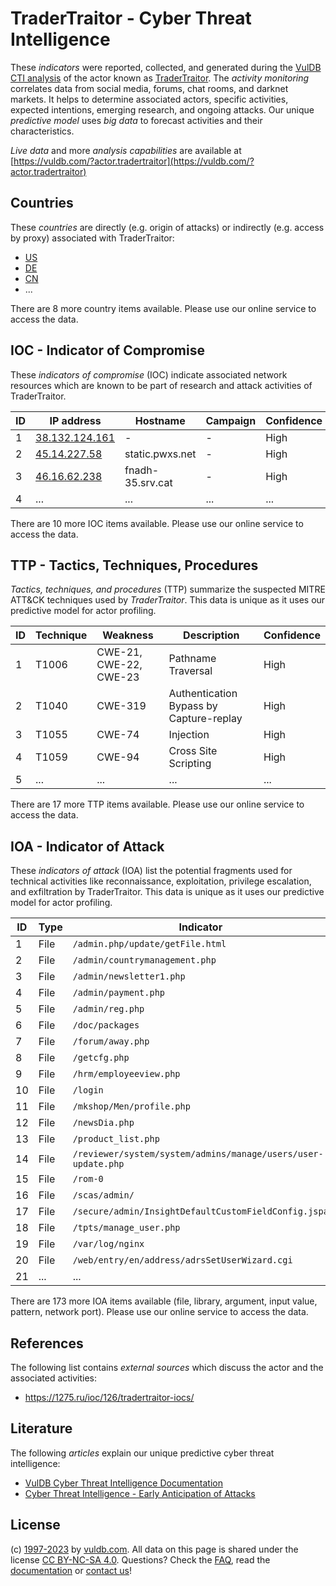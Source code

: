# TraderTraitor - Cyber Threat Intelligence

These _indicators_ were reported, collected, and generated during the [VulDB CTI analysis](https://vuldb.com/?kb.cti) of the actor known as [TraderTraitor](https://vuldb.com/?actor.tradertraitor). The _activity monitoring_ correlates data from social media, forums, chat rooms, and darknet markets. It helps to determine associated actors, specific activities, expected intentions, emerging research, and ongoing attacks. Our unique _predictive model_ uses _big data_ to forecast activities and their characteristics.

_Live data_ and more _analysis capabilities_ are available at [https://vuldb.com/?actor.tradertraitor](https://vuldb.com/?actor.tradertraitor)

## Countries

These _countries_ are directly (e.g. origin of attacks) or indirectly (e.g. access by proxy) associated with TraderTraitor:

* [US](https://vuldb.com/?country.us)
* [DE](https://vuldb.com/?country.de)
* [CN](https://vuldb.com/?country.cn)
* ...

There are 8 more country items available. Please use our online service to access the data.

## IOC - Indicator of Compromise

These _indicators of compromise_ (IOC) indicate associated network resources which are known to be part of research and attack activities of TraderTraitor.

ID | IP address | Hostname | Campaign | Confidence
-- | ---------- | -------- | -------- | ----------
1 | [38.132.124.161](https://vuldb.com/?ip.38.132.124.161) | - | - | High
2 | [45.14.227.58](https://vuldb.com/?ip.45.14.227.58) | static.pwxs.net | - | High
3 | [46.16.62.238](https://vuldb.com/?ip.46.16.62.238) | fnadh-35.srv.cat | - | High
4 | ... | ... | ... | ...

There are 10 more IOC items available. Please use our online service to access the data.

## TTP - Tactics, Techniques, Procedures

_Tactics, techniques, and procedures_ (TTP) summarize the suspected MITRE ATT&CK techniques used by _TraderTraitor_. This data is unique as it uses our predictive model for actor profiling.

ID | Technique | Weakness | Description | Confidence
-- | --------- | -------- | ----------- | ----------
1 | T1006 | CWE-21, CWE-22, CWE-23 | Pathname Traversal | High
2 | T1040 | CWE-319 | Authentication Bypass by Capture-replay | High
3 | T1055 | CWE-74 | Injection | High
4 | T1059 | CWE-94 | Cross Site Scripting | High
5 | ... | ... | ... | ...

There are 17 more TTP items available. Please use our online service to access the data.

## IOA - Indicator of Attack

These _indicators of attack_ (IOA) list the potential fragments used for technical activities like reconnaissance, exploitation, privilege escalation, and exfiltration by TraderTraitor. This data is unique as it uses our predictive model for actor profiling.

ID | Type | Indicator | Confidence
-- | ---- | --------- | ----------
1 | File | `/admin.php/update/getFile.html` | High
2 | File | `/admin/countrymanagement.php` | High
3 | File | `/admin/newsletter1.php` | High
4 | File | `/admin/payment.php` | High
5 | File | `/admin/reg.php` | High
6 | File | `/doc/packages` | High
7 | File | `/forum/away.php` | High
8 | File | `/getcfg.php` | Medium
9 | File | `/hrm/employeeview.php` | High
10 | File | `/login` | Low
11 | File | `/mkshop/Men/profile.php` | High
12 | File | `/newsDia.php` | Medium
13 | File | `/product_list.php` | High
14 | File | `/reviewer/system/system/admins/manage/users/user-update.php` | High
15 | File | `/rom-0` | Low
16 | File | `/scas/admin/` | Medium
17 | File | `/secure/admin/InsightDefaultCustomFieldConfig.jspa` | High
18 | File | `/tpts/manage_user.php` | High
19 | File | `/var/log/nginx` | High
20 | File | `/web/entry/en/address/adrsSetUserWizard.cgi` | High
21 | ... | ... | ...

There are 173 more IOA items available (file, library, argument, input value, pattern, network port). Please use our online service to access the data.

## References

The following list contains _external sources_ which discuss the actor and the associated activities:

* https://1275.ru/ioc/126/tradertraitor-iocs/

## Literature

The following _articles_ explain our unique predictive cyber threat intelligence:

* [VulDB Cyber Threat Intelligence Documentation](https://vuldb.com/?kb.cti)
* [Cyber Threat Intelligence - Early Anticipation of Attacks](https://www.scip.ch/en/?labs.20201022)

## License

(c) [1997-2023](https://vuldb.com/?kb.changelog) by [vuldb.com](https://vuldb.com/?kb.about). All data on this page is shared under the license [CC BY-NC-SA 4.0](https://creativecommons.org/licenses/by-nc-sa/4.0/). Questions? Check the [FAQ](https://vuldb.com/?kb.faq), read the [documentation](https://vuldb.com/?kb) or [contact us](https://vuldb.com/?contact)!
